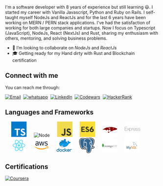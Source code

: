 I'm a software developer with 8 years of experience but still learning 😃. I started my career with Vanilla Javascript, Python and Ruby on Rails. I self-taught myself NodeJs and ReactJs and for the last 6 years have been working on MERN / PERN stack applications. I've had the satisfaction of working for both large companies and startups. Now I focus on Typescript (JavaScript), NodeJs, React (NextJs) and Rust, sharing my enthusiasm with others, mentoring, and solving business problems.

- 🌱  I’m looking to collaborate on *NodeJs* and *ReactJs* 
- 🎓  Getting ready for my Hand dirty with Rust and Blockchain certification 

## Connect with me

<p>You can reach me through:</p>

<div style="display: flex; gap: 8px; align-items: center;">
  <a href="mailto:imranhp313@gmail.com" title="Email">
    <img alt="Email" src="https://img.shields.io/badge/Gmail-D14836?style=for-the-badge&logo=gmail&logoColor=white" height="30" width="140" />
  </a>

  <a href="https://wa.me/923098500753" title="Whatsapp">
    <img alt="whatsapp" src="https://img.shields.io/badge/WhatsApp-25D366?style=for-the-badge&logo=whatsapp&logoColor=white" height="30" width="140" />
  </a>

  <a href="https://www.linkedin.com/in/muhammad-imran-haider-9277a375/" title="LinkedIn">
    <img alt="LinkedIn" src="https://img.shields.io/static/v1?message=LinkedIn&logo=linkedin&label=&color=0077B5&logoColor=white&labelColor=&style=for-the-badge" height="30" width="140" />
  </a>

  <a href="https://www.codewars.com/users/imran-haider313" title="Codewars">
    <img alt="Codewars" src="https://img.shields.io/badge/Codewars-B1361E?style=for-the-badge&logo=codewars&logoColor=white" height="30" width="140" />
  </a>

  <a href="https://www.hackerrank.com/profile/imranhp313" title="HackerRank">
    <img alt="HackerRank" src="https://img.shields.io/badge/HackerRank-%232C3454.svg?style=for-the-badge&logo=HackerRank&logoColor=green" height="30" width="140" />
  </a>

</div>

## Languages and Frameworks

<div>
<img alt="Typescript" height="50" width="50" style="margin-left: 20px;" src="https://raw.githubusercontent.com/github/explore/80688e429a7d4ef2fca1e82350fe8e3517d3494d/topics/typescript/typescript.png" /> 
<img alt="Node" height="50" width="50" style="margin-left: 20px;" src="https://raw.githubusercontent.com/github/explore/80688e429a7d4ef2fca1e82350fe8e3517d3494d/topics/node/node.png" /> 
<img alt="JavaScript" height="50" width="50" style="margin-left: 20px;" src="https://raw.githubusercontent.com/github/explore/80688e429a7d4ef2fca1e82350fe8e3517d3494d/topics/javascript/javascript.png"/>
<img alt="ES6" height="50" width="50" style="margin-left: 20px;" src="https://raw.githubusercontent.com/github/explore/80688e429a7d4ef2fca1e82350fe8e3517d3494d/topics/es6/es6.png"/>
<img alt="Mongoose" height="50" width="50" style="margin-left: 20px;" src="https://raw.githubusercontent.com/github/explore/80688e429a7d4ef2fca1e82350fe8e3517d3494d/topics/mongoose/mongoose.png"/>
<img alt="Express" height="50" width="50" style="margin-left: 20px;" src="https://raw.githubusercontent.com/github/explore/80688e429a7d4ef2fca1e82350fe8e3517d3494d/topics/express/express.png"/> 
<img alt="React" height="50" width="50" style="margin-left: 20px;" src="https://raw.githubusercontent.com/github/explore/80688e429a7d4ef2fca1e82350fe8e3517d3494d/topics/react/react.png"/>
<img alt="AWS" height="50" width="50" style="margin-left: 20px;" src="https://raw.githubusercontent.com/github/explore/80688e429a7d4ef2fca1e82350fe8e3517d3494d/topics/aws/aws.png"/>
<img alt="Docker" height="50" width="50" style="margin-left: 20px;" src="https://raw.githubusercontent.com/github/explore/80688e429a7d4ef2fca1e82350fe8e3517d3494d/topics/docker/docker.png" />
<img alt="PostgreSql" height="50" width="50" style="margin-left: 20px;" src="https://raw.githubusercontent.com/github/explore/80688e429a7d4ef2fca1e82350fe8e3517d3494d/topics/postgresql/postgresql.png"/>
<img alt="MongoDb" height="50" width="50" style="margin-left: 20px;" src="https://raw.githubusercontent.com/github/explore/80688e429a7d4ef2fca1e82350fe8e3517d3494d/topics/mongodb/mongodb.png" />
<img alt="MySql" height="50" width="50" style="margin-left: 20px;" src="https://raw.githubusercontent.com/github/explore/80688e429a7d4ef2fca1e82350fe8e3517d3494d/topics/mysql/mysql.png" />
</div>

## Certifications
<div style="display: flex; gap: 8px; align-items: center;">
  <a href="[https://www.hackerrank.com/profile/imranhp313](https://coursera.org/share/46b596713a0120d521726b9f866f4aa1)" title="Javascript security specialization">
    <img alt="Coursera" src="https://img.shields.io/badge/Coursera-%230056D2.svg?style=for-the-badge&logo=Coursera&logoColor=white" height="30" width="140" />
  </a>
</div>

